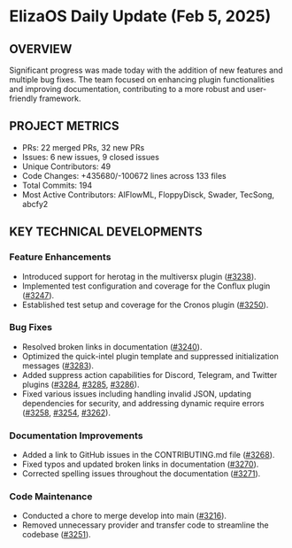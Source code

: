 # ElizaOS Daily Update (Feb 5, 2025)

## OVERVIEW

Significant progress was made today with the addition of new features and multiple bug fixes. The team focused on enhancing plugin functionalities and improving documentation, contributing to a more robust and user-friendly framework.

## PROJECT METRICS

- PRs: 22 merged PRs, 32 new PRs
- Issues: 6 new issues, 9 closed issues
- Unique Contributors: 49
- Code Changes: +435680/-100672 lines across 133 files
- Total Commits: 194
- Most Active Contributors: AIFlowML, FloppyDisck, Swader, TecSong, abcfy2

## KEY TECHNICAL DEVELOPMENTS

### Feature Enhancements

- Introduced support for herotag in the multiversx plugin ([#3238](https://github.com/elizaos/eliza/pull/3238)).
- Implemented test configuration and coverage for the Conflux plugin ([#3247](https://github.com/elizaos/eliza/pull/3247)).
- Established test setup and coverage for the Cronos plugin ([#3250](https://github.com/elizaos/eliza/pull/3250)).

### Bug Fixes

- Resolved broken links in documentation ([#3240](https://github.com/elizaos/eliza/pull/3240)).
- Optimized the quick-intel plugin template and suppressed initialization messages ([#3283](https://github.com/elizaos/eliza/pull/3283)).
- Added suppress action capabilities for Discord, Telegram, and Twitter plugins ([#3284](https://github.com/elizaos/eliza/pull/3284), [#3285](https://github.com/elizaos/eliza/pull/3285), [#3286](https://github.com/elizaos/eliza/pull/3286)).
- Fixed various issues including handling invalid JSON, updating dependencies for security, and addressing dynamic require errors ([#3258](https://github.com/elizaos/eliza/pull/3258), [#3254](https://github.com/elizaos/eliza/pull/3254), [#3262](https://github.com/elizaos/eliza/pull/3262)).

### Documentation Improvements

- Added a link to GitHub issues in the CONTRIBUTING.md file ([#3268](https://github.com/elizaos/eliza/pull/3268)).
- Fixed typos and updated broken links in documentation ([#3270](https://github.com/elizaos/eliza/pull/3270)).
- Corrected spelling issues throughout the documentation ([#3271](https://github.com/elizaos/eliza/pull/3271)).

### Code Maintenance

- Conducted a chore to merge develop into main ([#3216](https://github.com/elizaos/eliza/pull/3216)).
- Removed unnecessary provider and transfer code to streamline the codebase ([#3251](https://github.com/elizaos/eliza/pull/3251)).
